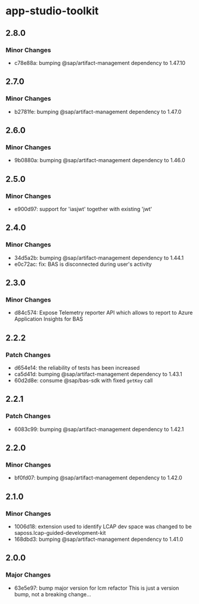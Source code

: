 # app-studio-toolkit

## 2.8.0

### Minor Changes

- c78e88a: bumping @sap/artifact-management dependency to 1.47.10

## 2.7.0

### Minor Changes

- b2781fe: bumping @sap/artifact-management dependency to 1.47.0

## 2.6.0

### Minor Changes

- 9b0880a: bumping @sap/artifact-management dependency to 1.46.0

## 2.5.0

### Minor Changes

- e900d97: support for 'iasjwt' together with existing 'jwt'

## 2.4.0

### Minor Changes

- 34d5a2b: bumping @sap/artifact-management dependency to 1.44.1
- e0c72ac: fix: BAS is disconnected during user's activity

## 2.3.0

### Minor Changes

- d84c574: Expose Telemetry reporter API which allows to report to Azure Application Insights for BAS

## 2.2.2

### Patch Changes

- d654e14: the reliability of tests has been increased
- ca5d41d: bumping @sap/artifact-management dependency to 1.43.1
- 60d2d8e: consume @sap/bas-sdk with fixed `getKey` call

## 2.2.1

### Patch Changes

- 6083c99: bumping @sap/artifact-management dependency to 1.42.1

## 2.2.0

### Minor Changes

- bf0fd07: bumping @sap/artifact-management dependency to 1.42.0

## 2.1.0

### Minor Changes

- 1006d18: extension used to identify LCAP dev space was changed to be saposs.lcap-guided-development-kit
- 168dbd3: bumping @sap/artifact-management dependency to 1.41.0

## 2.0.0

### Major Changes

- 63e5e97: bump major version for lcm refactor
  This is just a version bump, not a breaking change...
